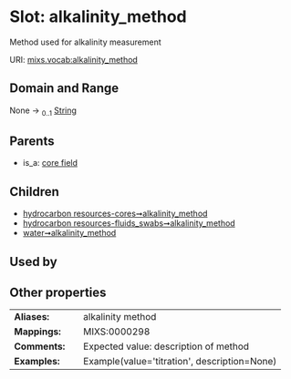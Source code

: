 
# Slot: alkalinity_method


Method used for alkalinity measurement

URI: [mixs.vocab:alkalinity_method](https://w3id.org/mixs/vocab/alkalinity_method)


## Domain and Range

None &#8594;  <sub>0..1</sub> [String](types/String.md)

## Parents

 *  is_a: [core field](core_field.md)

## Children

 *  [hydrocarbon resources-cores➞alkalinity_method](hydrocarbon_resources_cores_alkalinity_method.md)
 *  [hydrocarbon resources-fluids_swabs➞alkalinity_method](hydrocarbon_resources_fluids_swabs_alkalinity_method.md)
 *  [water➞alkalinity_method](water_alkalinity_method.md)

## Used by


## Other properties

|  |  |  |
| --- | --- | --- |
| **Aliases:** | | alkalinity method |
| **Mappings:** | | MIXS:0000298 |
| **Comments:** | | Expected value: description of method |
| **Examples:** | | Example(value='titration', description=None) |

